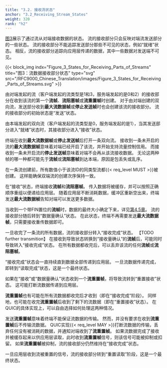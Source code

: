 ```yaml
---
title: "3.2. 接收流状态"
anchor: "3.2_Receiving_Stream_States"
weight: 320
rank: "h2"
---
```


[图3](#Figure_3_States_for_Receiving_Parts_of_Streams)展示了通过流从对端接收数据的状态。
流的接收部分只会反映对端流发送部分的一些状态。
流的接收部分不能追踪发送部分那些不可见的状态，例如“就绪”状态。
相反，流的接收部分追踪向应用层传递的数据，其中一些数据对发送端不可见。

{{< block_img
    indx="Figure_3_States_for_Receiving_Parts_of_Streams"
    title="图3：流数据接收部分状态"
    type="svg"
    src="/RFC9000_Chinese_Translation/images/Figure_3_States_for_Receiving_Parts_of_Streams.svg" >}}

由对端发起的流（客户端发起的流类型是1和3，服务端发起的是0和2）的接收部分在收到该流的第一个**流帧**、**流阻塞帧**或**流重置帧**时创建。
对于由对端创建的双向流，发送部分收到**最大流数据帧**或**停止发送帧**时也会创建该流的接收部分。
流的接收部分的初始状态是“发送”状态。

由本端发起的双向流（客户端发起的流类型是0，服务端发起的是1），当其发送部分进入“就绪”状态时，其接收部分进入“接收”状态。

终端在收到**最大流数据帧**或**停止发送帧**后打开一条双向流。
接收到一条未开启的流的**最大流数据帧**意味着对端已经开启了该流，并开始支持流量控制信用。
而接收到一条未开启流的**停止发送帧**意味着对端不会再从该流接收数据。
无论这两种帧的哪一种都可能先于**流帧**或**流阻塞帧**到达本端，原因是包丢失或乱序。

在一条流创建前，所有数值小于该流ID的同类型流都{{< req_level MUST >}}被创建。
这样能确保双端流的创建次序保持一致。

在“接收”状态，终端接收**流帧**和**流阻塞帧**。
传入数据将被缓存，并可以按照正确顺序重组以便递给应用层。
随着应用层不断消耗数据，缓冲区重新空出来，终端发送**最大流数据帧**告知对端可以发送更多数据。

当收到一个带FIN置位的**流帧**时，数据的最终大小确定下来，详见[第4.5章]()。
流的接收部分随后转到“数据量确认”状态。
在此状态，终端不再需要发送**最大流数据帧**，只需要接收重传数据即可。

一旦收完了一条流的所有数据，流的接收部分转入“接收完成”状态。
【TODO further transmition】
在接收到导致状态转换到“接收量确认”的**流帧**后，可能同时导致转入“接收完成”状态。
在所有数据都收完后，可以丢弃该流的任何**流帧**或**流阻塞帧**。

“接收完成”状态会一直持续直到数据全部传递到应用层。
一旦流数据传递完成，即转到“读取完成”状态，这是一个最终状态。

如果在“接收”或“数据量确认”状态收到一个**流重置帧**，将导致流转到“重置接收”状态。
这可能打断流数据传递到应用层。

**流重置帧**也有可能在所有流数据都收完后才收到（即在“接收完成”阶段）。
同样地，也可能在收完**流重置帧**后收到了剩下的流数据（即在“重置接收”状态）。
在QUIC的具体实现上，可以自由选择如何处理这两种情况。

发送**流重置帧**意味着终端不能保证流数据的传输。
然而，并没有要求在收到**流重置帧**后不传输流数据。
QUIC实现{{< req_level MAY >}}打断流数据的传输，丢弃任何没有被消耗的数据，并通知对端收到了**流重置帧**。
如果流数据完成了接收并被缓存起来以供应用层读取，此时收到**流重置帧**信号，则该信号可能被抑制或扣留。
如果**流重置帧**被抑制，流的接收部分仍然维持在“接收完成”状态。

一旦应用层收到流被重置的信号，流的接收部分转到“重置读取”阶段，这是一个最终状态。